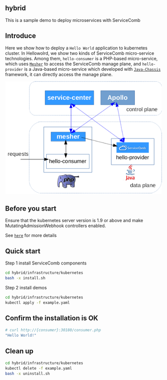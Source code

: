 hybrid
-----
   
This is a sample demo to deploy microservices with ServiceComb

## Introduce

Here we show how to deploy a `Hello World` application to kubernetes cluster.
In Hellowolrd, we show two kinds of ServiceComb micro-service technologies. 
Among them, `hello-consumer` is a PHP-based micro-service, which uses [`Mesher`](https://github.com/go-mesh/mesher) to access 
the ServiceComb manage plane, and `hello-provider` is a Java-based micro-service which developed
with [`Java-Chassis`](https://github.com/apache/incubator-servicecomb-java-chassis) framework,
it can directly access the manage plane.

![demo](/hybrid/docs/demo-with-servicecomb.png)

## Before you start

Ensure that the kubernetes server version is 1.9 or above
and make MutatingAdmissionWebhook controllers enabled.

See [`here`](https://github.com/go-mesh/sidecar-injector#prerequisites) for more details

## Quick start

Step 1 install ServiceComb components
```bash
cd hybrid/infrastructure/kubernetes
bash -x install.sh
```

Step 2 install demos
```bash
cd hybrid/infrastructure/kubernetes
kubectl apply -f example.yaml
```

## Confirm the installation is OK

```bash
# curl http://{consumer}:30180/consumer.php
"Hello World!"
```

## Clean up

```bash
cd hybrid/infrastructure/kubernetes
kubectl delete -f example.yaml
bash -x uninstall.sh
```
